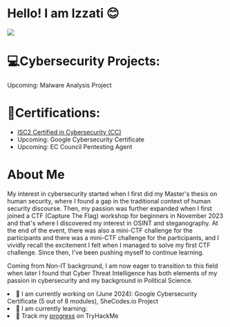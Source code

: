 # Hello! I am Izzati 😊

<a href="https://www.linkedin.com/in/nur-i-11517929b/"><img src="https://img.shields.io/badge/-LinkedIn-0072b1?&style=for-the-badge&logo=linkedin&logoColor=white" /></a>

# 💻Cybersecurity Projects:
Upcoming: Malware Analysis Project

# 🏅Certifications:

<ul>
  <li><a href="https://www.credly.com/badges/515d7d81-d9f5-42a4-b008-c35817c76b80">ISC2 Certified in Cybersecurity (CC)</a></li>
  <li>Upcoming: Google Cybersecurity Certificate</li>
  <li>Upcoming: EC Council Pentesting Agent</li>
</ul>

# About Me

My interest in cybersecurity started when I first did my Master's thesis on human security, where I found a gap in the traditional context of human security discourse.  Then, my passion was further expanded when I first joined a CTF (Capture The Flag) workshop for beginners in November 2023 and that's where I discovered my interest in OSINT and steganography. At the end of the event, there was also a mini-CTF challenge for the participants and  there was a mini-CTF challenge for the participants, and I vividly recall the excitement I felt when I managed to solve my first CTF challenge. Since then, I've been pushing myself to continue learning.

Coming from Non-IT background, I am now eager to transition to this field when later I found that Cyber Threat Intelligence has both elements of my passion in cybersecurity and my background in Political Science.

<li> 👀 I am currently working on (June 2024): Google Cybersecurity Certificate (5 out of 8 modules), SheCodes.io Project </li>
<li> 🌱 I am currently learning: </li>
<li> 👟 Track my <a href="https://tryhackme.com/p/Appledoe"> progress</a> on TryHackMe </li>
